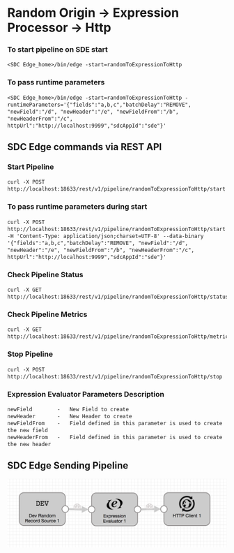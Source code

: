 # Random Origin -> Expression Processor -> Http

### To start pipeline on SDE start

    <SDC Edge_home>/bin/edge -start=randomToExpressionToHttp

### To pass runtime parameters

    <SDC Edge_home>/bin/edge -start=randomToExpressionToHttp -runtimeParameters='{"fields":"a,b,c","batchDelay":"REMOVE", "newField":"/d", "newHeader":"/e", "newFieldFrom":"/b", "newHeaderFrom":"/c", httpUrl":"http://localhost:9999","sdcAppId":"sde"}'

## SDC Edge commands via REST API

### Start Pipeline
    curl -X POST http://localhost:18633/rest/v1/pipeline/randomToExpressionToHttp/start

### To pass runtime parameters during start
    curl -X POST http://localhost:18633/rest/v1/pipeline/randomToExpressionToHttp/start -H 'Content-Type: application/json;charset=UTF-8' --data-binary '{"fields":"a,b,c","batchDelay":"REMOVE", "newField":"/d", "newHeader":"/e", "newFieldFrom":"/b", "newHeaderFrom":"/c", httpUrl":"http://localhost:9999","sdcAppId":"sde"}'

### Check Pipeline Status
    curl -X GET http://localhost:18633/rest/v1/pipeline/randomToExpressionToHttp/status

### Check Pipeline Metrics
    curl -X GET http://localhost:18633/rest/v1/pipeline/randomToExpressionToHttp/metrics

### Stop Pipeline
    curl -X POST http://localhost:18633/rest/v1/pipeline/randomToExpressionToHttp/stop

### Expression Evaluator Parameters Description
    newField        -   New Field to create
    newHeader       -   New Header to create
    newFieldFrom    -   Field defined in this parameter is used to create the new field
    newHeaderFrom   -   Field defined in this parameter is used to create the new header

## SDC Edge Sending Pipeline

![Image of SDC Edge Sending Pipeline](edge.png)

